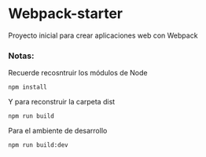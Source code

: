 # Webpack-starter
Proyecto inicial para crear aplicaciones web con Webpack
### Notas:
Recuerde recosntruir los módulos de Node
```
npm install
```
Y para reconstruir la carpeta dist
```
npm run build
```
Para el ambiente de desarrollo
```
npm run build:dev
```